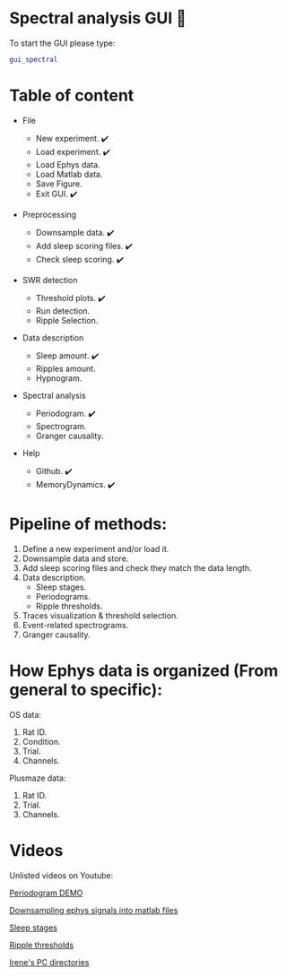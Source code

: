 # Spectral analysis GUI :crystal_ball:

To start the GUI please type:
```matlab
gui_spectral
```

# Table of content

 * File
   * New experiment. :heavy_check_mark:
   * Load experiment. :heavy_check_mark:
   * Load Ephys data.
   * Load Matlab data.
   * Save Figure.
   * Exit GUI. :heavy_check_mark:

 * Preprocessing
   * Downsample data. :heavy_check_mark:
   * Add sleep scoring files.  :heavy_check_mark:
   * Check sleep scoring.  :heavy_check_mark:

 * SWR detection
   * Threshold plots. :heavy_check_mark:
   * Run detection. 
   * Ripple Selection.

 * Data description
   * Sleep amount. :heavy_check_mark:
   * Ripples amount. 
   * Hypnogram.

 * Spectral analysis
   * Periodogram. :heavy_check_mark:
   * Spectrogram. 
   * Granger causality.

 * Help
   * Github. :heavy_check_mark:
   * MemoryDynamics. :heavy_check_mark:

# Pipeline of methods:

1. Define a new experiment and/or load it.
2. Downsample data and store.
3. Add sleep scoring files and check they match the data length.
4. Data description.
   * Sleep stages.
   * Periodograms.
   * Ripple thresholds.
5. Traces visualization & threshold selection.
6. Event-related spectrograms.
7. Granger causality.
 
# How Ephys data is organized (From general to specific):

OS data:
1. Rat ID.
2. Condition.
3. Trial.
4. Channels.

Plusmaze data:
1. Rat ID.
2. Trial.
3. Channels.


# Videos 
<!--- 
PART 1
<p align="center">
<img src="gif1.gif" width="1500">
</p>
PART 2
<p align="center">
<img src="gif2.gif" width="1500">
</p>
PART 3
<p align="center">
<img src="gif3.gif" width="1500">
</p>
 --->

<!--- <img src="poster_Adrian8.png" width="800">--->

Unlisted videos on Youtube:

[Periodogram DEMO](https://www.youtube.com/watch?v=TUbLwjfCAMI&feature=youtu.be)

[Downsampling ephys signals into matlab files](https://youtu.be/vtYHah4QgTg)

[Sleep stages](https://www.youtube.com/watch?v=KMN62T7EluY&feature=youtu.be)

[Ripple thresholds](https://www.youtube.com/watch?v=IMpiQVgEH4g&feature=youtu.be)

[Irene's PC directories](https://www.youtube.com/watch?v=zP2UaCQGjFA&feature=youtu.be)
